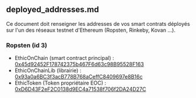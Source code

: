 ## deployed_addresses.md
Ce document doit renseigner les addresses de vos smart contrats déployés sur l'un des réseaux testnet d'Ethereum (Ropsten, Rinkeby, Kovan ...). 

### Ropsten (id 3)

* EthicOnChain (smart contract principal) : [0x45d92452F178742375b467F6d63c98B95528F163](https://ropsten.etherscan.io/address/0x45d92452F178742375b467F6d63c98B95528F163)
* EthicOnChainLib (librairie) : [0x93a0a6BC3f3acB778B768aCeffC8409697e8B16c](https://ropsten.etherscan.io/address/0x93a0a6BC3f3acB778B768aCeffC8409697e8B16c)
* EthicToken (Token propriétaire EOC) : [0xD6D43F2eF2C0138d9EC4a71538f706f2DA24D27C](https://ropsten.etherscan.io/address/0xD6D43F2eF2C0138d9EC4a71538f706f2DA24D27C)
